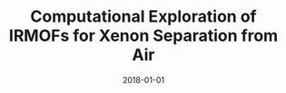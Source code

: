 ---
title: "Computational Exploration of IRMOFs for Xenon Separation from Air"
collection: publications
permalink: /publication/2018-01-01-Computational-Exploration-of-IRMOFs-for-Xenon-Separation-from-Air
date: 2018-01-01
venue: 'ACS Omega'
url: 'https://pubs.acs.org/doi/10.1021/acsomega.8b03014'
citation: ' Sabrina Panter,  Pezhman Zarabadi-Poor,  ACS Omega, 2018,3,12.'
---